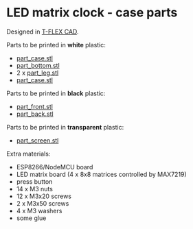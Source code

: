 LED matrix clock - case parts
=============================

Designed in [T-FLEX CAD](http://www.tflex.com/).

Parts to be printed in **white** plastic:

* [part_case.stl](stl/part_case.stl)
* [part_bottom.stl](stl/part_bottom.stl)
* 2 x [part_leg.stl](stl/part_leg.stl)
* [part_case.stl](stl/part_case.stl)

Parts to be printed in **black** plastic:

* [part_front.stl](stl/part_front.stl)
* [part_back.stl](stl/part_back.stl)

Parts to be printed in **transparent** plastic:

* [part_screen.stl](stl/part_screen.stl)

Extra materials:

* ESP8266/NodeMCU board
* LED matrix board (4 x 8x8 matrices controlled by MAX7219)
* press button
* 14 x M3 nuts
* 12 x M3x20 screws
* 2 x M3x50 screws
* 4 x M3 washers
* some glue